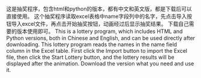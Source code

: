 这是抽奖程序，包含html和python的版本，都有中文和英文版，都是下载后可以直接使用。
这个抽奖程序读取excel表格中name字段列中的名字，先点击导入按钮导入excel文件，再点击开始抽奖按钮，动画经过后显示抽奖结果。
下载自己需要的版本使用即可。
This is a lottery program, which includes HTML and Python versions, both in Chinese and English, and can be used directly after downloading.
This lottery program reads the names in the name field column in the Excel table.
First click the Import button to import the Excel file, then click the Start Lottery button, 
and the lottery results will be displayed after the animation.
Download the version what you need and use it.
